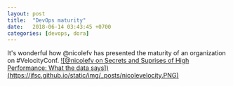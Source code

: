 ```yaml
---
layout: post
title:  "DevOps maturity"
date:   2018-06-14 03:43:45 +0700
categories: [devops, dora]
---
```


It's wonderful how @nicolefv has presented the maturity of an organization on #VelocityConf.
[![@nicolefv on Secrets and Suprises of High Performance: What the data says])(https://jfsc.github.io/static/img/_posts/nicolevelocity.PNG)](https://www.slideshare.net/nicolefv/secrets-and-surprises-of-high-performance-what-the-data-says)


